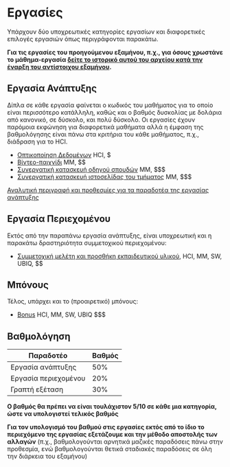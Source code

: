 # Εργασίες
Υπάρχουν δύο υποχρεωτικές κατηγορίες εργασίων και διαφορετικές επιλογές εργασιών όπως περιγράφονται παρακάτω.

**Για τις εργασίες του προηγούμενου εξαμήνου, π.χ., για όσους χρωστάνε το μάθημα-εργασία [δείτε το ιστορικό αυτού του αρχείου κατά την έναρξη του αντίστοιχου εξαμήνου](https://github.com/courses-ionio/projects/commits/master/README.md).**

## Εργασία Ανάπτυξης
Δίπλα σε κάθε εργασία φαίνεται ο κωδικός του μαθήματος για το οποίο είναι περισσότερο κατάλληλη, καθώς και ο βαθμός δυσκολίας με δολάρια από κανονικό, σε δύσκολο, και πολύ δύσκολο. Οι εργασίες έχουν παρόμοια εκφώνηση για διαφορετικά μαθήματα αλλά η έμφαση της βαθμολόγησης είναι πάνω στα κριτήρια του κάθε μαθήματος, π.χ., διάδραση για το HCI.

* [Οπτικοποίηση Δεδομένων](https://github.com/ioniodi/D3js-US-educational-attainment) HCI, $
* [Βίντεο-παιχνίδι](https://github.com/ioniodi/Shooter) MM, $$
* [Συνεργατική κατασκευή οδηγού σπουδών](study-guide/) MM, $$$
* [Συνεργατική κατασκευή ιστοσελίδας του τμήματος](sitedi-updated/) MM, $$$

[Αναλυτική περιγραφή και προθεσμίες για τα παραδοτέα της εργασίας ανάπτυξης](dev/)

## Εργασία Περιεχομένου
Εκτός από την παραπάνω εργασία ανάπτυξης, είναι υποχρεωτική και η παρακάτω δραστηριότητα συμμετοχικού περιεχομένου:

* [Συμμετοχική μελέτη και προσθήκη εκπαιδευτικού υλικού](social/), HCI, MM, SW, UBIQ, $$

## Μπόνους
Τέλος, υπάρχει και το (προαιρετικό) μπόνους:
* [Bonus](bonus/) HCI, MM, SW, UBIQ $$$

## Βαθμολόγηση
| Παραδοτέο |	Βαθμός |
| --- | --- |
| Εργασία ανάπτυξης | 50% |
| Εργασία περιεχομένου | 20% |
| Γραπτή εξέταση | 30% |

**Ο βαθμός θα πρέπει να είναι τουλάχιστον 5/10 σε κάθε μια κατηγορία, ώστε να υπολογιστεί τελικός βαθμός** 

**Για τον υπολογισμό του βαθμού στις εργασίες εκτός από το ίδιο το περιεχόμενο της εργασίας εξετάζουμε και την μέθοδο αποστολής των αλλαγών** (π.χ., βαθμολογούνται αρνητικά μαζικές παραδόσεις πάνω στην προθεσμία, ενώ βαθμολογούνται θετικά σταδιακές παραδόσεις σε όλη την διάρκεια του εξαμήνου)
